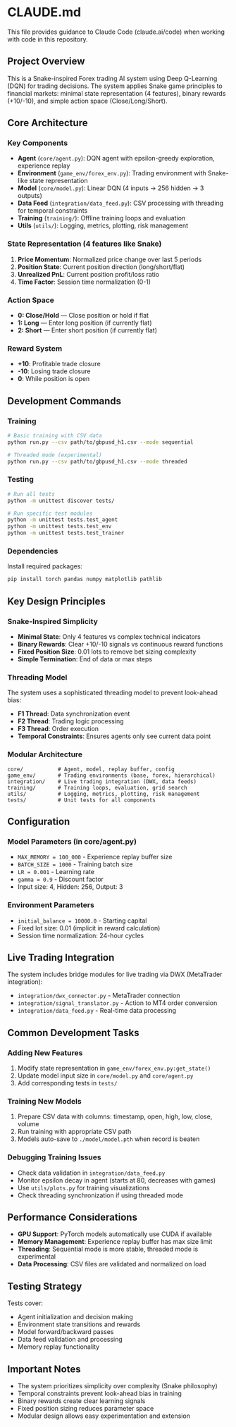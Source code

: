 # CLAUDE.md

This file provides guidance to Claude Code (claude.ai/code) when working with code in this repository.

## Project Overview

This is a Snake-inspired Forex trading AI system using Deep Q-Learning (DQN) for trading decisions. The system applies Snake game principles to financial markets: minimal state representation (4 features), binary rewards (+10/-10), and simple action space (Close/Long/Short).

## Core Architecture

### Key Components
- **Agent** (`core/agent.py`): DQN agent with epsilon-greedy exploration, experience replay
- **Environment** (`game_env/forex_env.py`): Trading environment with Snake-like state representation
- **Model** (`core/model.py`): Linear DQN (4 inputs → 256 hidden → 3 outputs)
- **Data Feed** (`integration/data_feed.py`): CSV processing with threading for temporal constraints
- **Training** (`training/`): Offline training loops and evaluation
- **Utils** (`utils/`): Logging, metrics, plotting, risk management

### State Representation (4 features like Snake)
1. **Price Momentum**: Normalized price change over last 5 periods
2. **Position State**: Current position direction (long/short/flat)  
3. **Unrealized PnL**: Current position profit/loss ratio
4. **Time Factor**: Session time normalization (0-1)

### Action Space
- **0: Close/Hold** — Close position or hold if flat
- **1: Long** — Enter long position (if currently flat)
- **2: Short** — Enter short position (if currently flat)

### Reward System
- **+10**: Profitable trade closure
- **-10**: Losing trade closure  
- **0**: While position is open

## Development Commands

### Training
```bash
# Basic training with CSV data
python run.py --csv path/to/gbpusd_h1.csv --mode sequential

# Threaded mode (experimental)  
python run.py --csv path/to/gbpusd_h1.csv --mode threaded
```

### Testing
```bash
# Run all tests
python -m unittest discover tests/

# Run specific test modules
python -m unittest tests.test_agent
python -m unittest tests.test_env
python -m unittest tests.test_trainer
```

### Dependencies
Install required packages:
```bash
pip install torch pandas numpy matplotlib pathlib
```

## Key Design Principles

### Snake-Inspired Simplicity
- **Minimal State**: Only 4 features vs complex technical indicators
- **Binary Rewards**: Clear +10/-10 signals vs continuous reward functions
- **Fixed Position Size**: 0.01 lots to remove bet sizing complexity
- **Simple Termination**: End of data or max steps

### Threading Model
The system uses a sophisticated threading model to prevent look-ahead bias:
- **F1 Thread**: Data synchronization event
- **F2 Thread**: Trading logic processing  
- **F3 Thread**: Order execution
- **Temporal Constraints**: Ensures agents only see current data point

### Modular Architecture
```
core/           # Agent, model, replay buffer, config
game_env/       # Trading environments (base, forex, hierarchical)
integration/    # Live trading integration (DWX, data feeds)
training/       # Training loops, evaluation, grid search
utils/          # Logging, metrics, plotting, risk management
tests/          # Unit tests for all components
```

## Configuration

### Model Parameters (in core/agent.py)
- `MAX_MEMORY = 100_000` - Experience replay buffer size
- `BATCH_SIZE = 1000` - Training batch size  
- `LR = 0.001` - Learning rate
- `gamma = 0.9` - Discount factor
- Input size: 4, Hidden: 256, Output: 3

### Environment Parameters
- `initial_balance = 10000.0` - Starting capital
- Fixed lot size: 0.01 (implicit in reward calculation)
- Session time normalization: 24-hour cycles

## Live Trading Integration

The system includes bridge modules for live trading via DWX (MetaTrader integration):
- `integration/dwx_connector.py` - MetaTrader connection
- `integration/signal_translator.py` - Action to MT4 order conversion
- `integration/data_feed.py` - Real-time data processing

## Common Development Tasks

### Adding New Features
1. Modify state representation in `game_env/forex_env.py:get_state()`
2. Update model input size in `core/model.py` and `core/agent.py`
3. Add corresponding tests in `tests/`

### Training New Models
1. Prepare CSV data with columns: timestamp, open, high, low, close, volume
2. Run training with appropriate CSV path
3. Models auto-save to `./model/model.pth` when record is beaten

### Debugging Training Issues
- Check data validation in `integration/data_feed.py`
- Monitor epsilon decay in agent (starts at 80, decreases with games)
- Use `utils/plots.py` for training visualizations
- Check threading synchronization if using threaded mode

## Performance Considerations

- **GPU Support**: PyTorch models automatically use CUDA if available
- **Memory Management**: Experience replay buffer has max size limit
- **Threading**: Sequential mode is more stable, threaded mode is experimental
- **Data Processing**: CSV files are validated and normalized on load

## Testing Strategy

Tests cover:
- Agent initialization and decision making
- Environment state transitions and rewards
- Model forward/backward passes
- Data feed validation and processing
- Memory replay functionality

## Important Notes

- The system prioritizes simplicity over complexity (Snake philosophy)
- Temporal constraints prevent look-ahead bias in training
- Binary rewards create clear learning signals
- Fixed position sizing reduces parameter space
- Modular design allows easy experimentation and extension